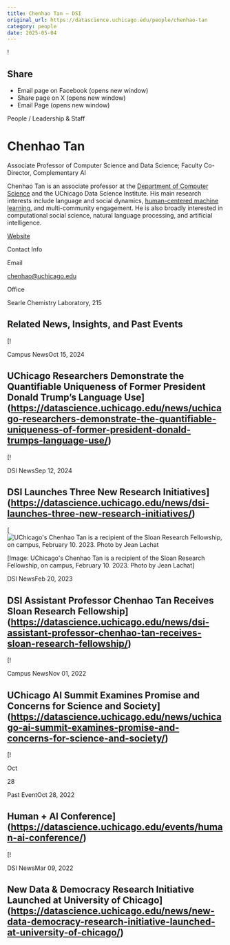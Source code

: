 ```yaml
---
title: Chenhao Tan – DSI
original_url: https://datascience.uchicago.edu/people/chenhao-tan
category: people
date: 2025-05-04
---
```


<!-- Table-like structure detected -->

!

## Share

* Email page on Facebook (opens new window)
* Share page on X (opens new window)
* Email Page (opens new window)

<!-- Table-like structure detected -->

People / Leadership & Staff

# Chenhao Tan

Associate Professor of Computer Science and Data Science; Faculty Co-Director, Complementary AI

Chenhao Tan is an associate professor at the [Department of Computer Science](http://cs.uchicago.edu) and the UChicago Data Science Institute. His main research interests include language and social dynamics, [human-centered machine learning](https://medium.com/@ChenhaoTan/human-centered-machine-learning-a-machine-in-the-loop-approach-ed024db34fe7), and multi-community engagement. He is also broadly interested in computational social science, natural language processing, and artificial intelligence.

[Website](https://chenhaot.com/)

Contact Info

Email

[chenhao@uchicago.edu](mailto:chenhao@uchicago.edu)

Office

Searle Chemistry Laboratory, 215

## Related News, Insights, and Past Events

<!-- Table-like structure detected -->

[!

Campus NewsOct 15, 2024

## UChicago Researchers Demonstrate the Quantifiable Uniqueness of Former President Donald Trump’s Language Use](https://datascience.uchicago.edu/news/uchicago-researchers-demonstrate-the-quantifiable-uniqueness-of-former-president-donald-trumps-language-use/)
[!

DSI NewsSep 12, 2024

## DSI Launches Three New Research Initiatives](https://datascience.uchicago.edu/news/dsi-launches-three-new-research-initiatives/)
[![UChicago's Chenhao Tan is a recipient of the Sloan Research Fellowship, on campus, February 10. 2023. Photo by Jean Lachat](https://datascience.uchicago.edu/wp-content/uploads/2023/02/20230210_Sloan_-Tan_0758-750x500.jpg)

[Image: UChicago's Chenhao Tan is a recipient of the Sloan Research Fellowship, on campus, February 10. 2023. Photo by Jean Lachat]

DSI NewsFeb 20, 2023

## DSI Assistant Professor Chenhao Tan Receives Sloan Research Fellowship](https://datascience.uchicago.edu/news/dsi-assistant-professor-chenhao-tan-receives-sloan-research-fellowship/)
[!

Campus NewsNov 01, 2022

## UChicago AI Summit Examines Promise and Concerns for Science and Society](https://datascience.uchicago.edu/news/uchicago-ai-summit-examines-promise-and-concerns-for-science-and-society/)
[!

Oct

28

Past EventOct 28, 2022

## Human + AI Conference](https://datascience.uchicago.edu/events/human-ai-conference/)
[!

DSI NewsMar 09, 2022

## New Data & Democracy Research Initiative Launched at University of Chicago](https://datascience.uchicago.edu/news/new-data-democracy-research-initiative-launched-at-university-of-chicago/)